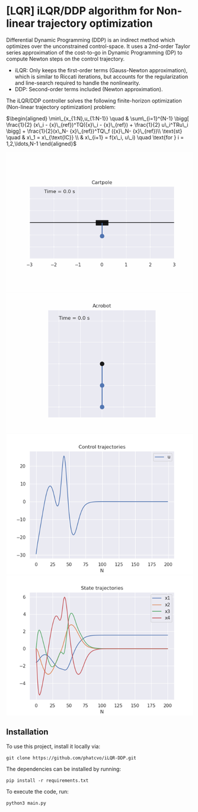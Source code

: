 # [LQR] iLQR/DDP algorithm for Non-linear trajectory optimization

Differential Dynamic Programming (DDP) is an indirect method which optimizes over the unconstrained control-space. It uses a 2nd-order Taylor series approximation of the cost-to-go in Dynamic Programming (DP) to compute Newton steps on the control trajectory.

* iLQR:  Only keeps the first-order terms (Gauss-Newton approximation), which is similar to Riccati iterations, but accounts for the regularization and line-search required to handle the nonlinearity.
* DDP: Second-order terms included (Newton approximation).

The iLQR/DDP controller solves the following finite-horizon optimization (Non-linear trajectory optimization) problem:

$\begin{aligned} 
\min\_{x_{1:N},u_{1:N-1}} \quad & \sum\_{i=1}^{N-1} \bigg[ \frac{1}{2} (x\_i - {x}\_{ref})^TQ({x}\_i - {x}\_{ref}) + \frac{1}{2} u\_i^TRu\_i \bigg] + \frac{1}{2}(x\_N- {x}\_{ref})^TQ\_f
({x}\_N- {x}\_{ref})\\
\text{st} \quad 
& x\_1 = x\_{\text{IC}} \\
& x\_{i+1} = f(x\_i, u\_i)  \quad \text{for } i = 1,2,\ldots,N-1  
\end{aligned}$

![Cartpole](https://raw.githubusercontent.com/phatcvo/iLQR-DDP/main/images/cartpole_animation.gif)
![Acrobot](https://raw.githubusercontent.com/phatcvo/iLQR-DDP/main/images/acrobot_animation.gif)
![Control](https://raw.githubusercontent.com/phatcvo/iLQR-DDP/main/images/control_trajectories.png)
![State](https://raw.githubusercontent.com/phatcvo/iLQR-DDP/main/images/state_trajectories.png)



Installation
------------

To use this project, install it locally via:
```
git clone https://github.com/phatcvo/iLQR-DDP.git
```

The dependencies can be installed by running:
```
pip install -r requirements.txt
```

To execute the code, run:
```
python3 main.py
```

